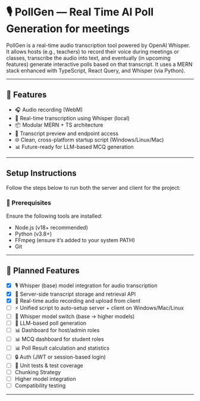 # 🎙️ PollGen — Real Time AI Poll Generation for meetings

PollGen is a real-time audio transcription tool powered by OpenAI Whisper. It allows hosts (e.g., teachers) to record their voice during meetings or classes, transcribe the audio into text, and eventually (in upcoming features) generate interactive polls based on that transcript. It uses a MERN stack enhanced with TypeScript, React Query, and Whisper (via Python).

---

## 🚀 Features

- 🎧 Audio recording (WebM)
- 📝 Real-time transcription using Whisper (local)
- 📦 Modular MERN + TS architecture
- 📄 Transcript preview and endpoint access
- 🌐 Clean, cross-platform startup script (Windows/Linux/Mac)
- 📊 Future-ready for LLM-based MCQ generation

---


## Setup Instructions

Follow the steps below to run both the server and client for the project:

### 📌 Prerequisites
Ensure the following tools are installed:

- Node.js (v18+ recommended)
- Python (v3.8+)
- FFmpeg (ensure it’s added to your system PATH)
- Git
---
## 🧩 Planned Features

- [x] 🎙️ Whisper (base) model integration for audio transcription
- [x] 📁 Server-side transcript storage and retrieval API
- [x] 🎥 Real-time audio recording and upload from client
- [ ] ⚡ Unified script to auto-setup server + client on Windows/Mac/Linux
- [ ] 🎯 Whisper model switch (base → higher models)
- [ ] 🤖 LLM-based poll generation
- [ ] 📊 Dashboard for host/admin roles
- [ ] 📊 MCQ dashboard for student roles
- [ ] 📊 Poll Result calculation and statistics
- [ ] 🔒 Auth (JWT or session-based login)
- [ ] 🧪 Unit tests & test coverage
- [ ] Chunking Strategy
- [ ] Higher model integration
- [ ] Compatibility testing

---


